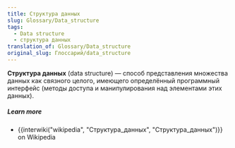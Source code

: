 ```yaml
---
title: Структура данных
slug: Glossary/Data_structure
tags:
  - Data structure
  - структура данных
translation_of: Glossary/Data_structure
original_slug: Глоссарий/data_structure
---
```

**Структура данных** (data structure) — способ представления множества данных как связного целого, имеющего определённый программный интерфейс (методы доступа и манипулирования над элементами этих данных).

##### **Learn more**

- {{interwiki("wikipedia", "Структура_данных", "Структура_данных")}} on Wikipedia
